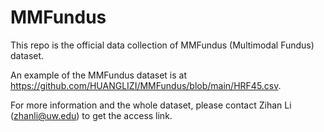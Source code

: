 # MMFundus
This repo is the official data collection of MMFundus (Multimodal Fundus) dataset.

An example of the MMFundus dataset is at https://github.com/HUANGLIZI/MMFundus/blob/main/HRF45.csv.

For more information and the whole dataset, please contact Zihan Li (zhanli@uw.edu) to get the access link.
